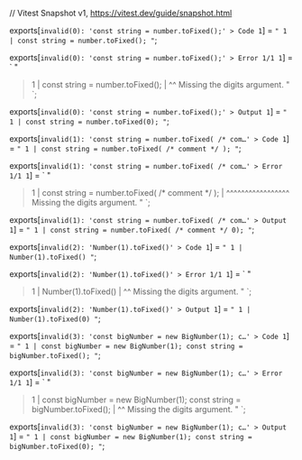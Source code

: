 // Vitest Snapshot v1, https://vitest.dev/guide/snapshot.html

exports[`invalid(0): 'const string = number.toFixed();' > Code 1`] = `
"
  1 | const string = number.toFixed();
"
`;

exports[`invalid(0): 'const string = number.toFixed();' > Error 1/1 1`] = `
"
> 1 | const string = number.toFixed();
    |                              ^^ Missing the digits argument.
"
`;

exports[`invalid(0): 'const string = number.toFixed();' > Output 1`] = `
"
  1 | const string = number.toFixed(0);
"
`;

exports[`invalid(1): 'const string = number.toFixed( /* com…' > Code 1`] = `
"
  1 | const string = number.toFixed( /* comment */ );
"
`;

exports[`invalid(1): 'const string = number.toFixed( /* com…' > Error 1/1 1`] = `
"
> 1 | const string = number.toFixed( /* comment */ );
    |                              ^^^^^^^^^^^^^^^^^ Missing the digits argument.
"
`;

exports[`invalid(1): 'const string = number.toFixed( /* com…' > Output 1`] = `
"
  1 | const string = number.toFixed( /* comment */ 0);
"
`;

exports[`invalid(2): 'Number(1).toFixed()' > Code 1`] = `
"
  1 | Number(1).toFixed()
"
`;

exports[`invalid(2): 'Number(1).toFixed()' > Error 1/1 1`] = `
"
> 1 | Number(1).toFixed()
    |                  ^^ Missing the digits argument.
"
`;

exports[`invalid(2): 'Number(1).toFixed()' > Output 1`] = `
"
  1 | Number(1).toFixed(0)
"
`;

exports[`invalid(3): 'const bigNumber = new BigNumber(1); c…' > Code 1`] = `
"
  1 | const bigNumber = new BigNumber(1); const string = bigNumber.toFixed();
"
`;

exports[`invalid(3): 'const bigNumber = new BigNumber(1); c…' > Error 1/1 1`] = `
"
> 1 | const bigNumber = new BigNumber(1); const string = bigNumber.toFixed();
    |                                                                     ^^ Missing the digits argument.
"
`;

exports[`invalid(3): 'const bigNumber = new BigNumber(1); c…' > Output 1`] = `
"
  1 | const bigNumber = new BigNumber(1); const string = bigNumber.toFixed(0);
"
`;
